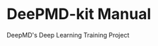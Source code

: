 <span style="font-size:larger;">DeePMD-kit Manual</span>
========
DeepMD's Deep Learning Training Project